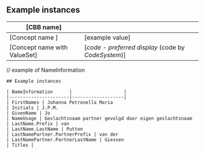 ## Example instances

| [CBB name]      |                   |
|-----------------|-------------------|
| [Concept name ] | [example value]   |
| [Concept name with ValueSet]| [*code* - *preferred display* (code by *CodeSystem*)] |


// example of NameInformation
```
## Example instances

| NameInformation      |                   |
|----------------------|-------------------|
| FirstNames | Johanna Petronella Maria   
| Initials | J.P.M. 
| GivenName | Jo 
| NameUsage | Geslachtsnaam partner gevolgd door eigen geslachtsnaam
| LastName.Prefix | van
| LastName.LastName | Putten
| LastNamePartner.PartnerPrefix | van der
| LastNamePartner.PartnerLastName | Giessen
| Titles |

```